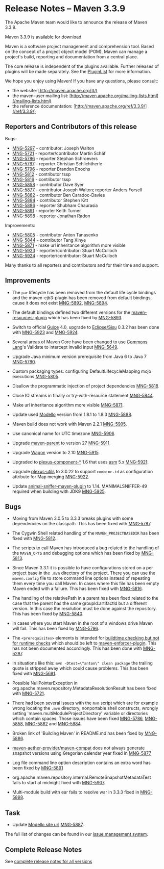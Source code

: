 <!--
Licensed to the Apache Software Foundation (ASF) under one
or more contributor license agreements.  See the NOTICE file
distributed with this work for additional information
regarding copyright ownership.  The ASF licenses this file
to you under the Apache License, Version 2.0 (the
"License"); you may not use this file except in compliance
with the License.  You may obtain a copy of the License at

http://www.apache.org/licenses/LICENSE-2.0

Unless required by applicable law or agreed to in writing,
software distributed under the License is distributed on an
"AS IS" BASIS, WITHOUT WARRANTIES OR CONDITIONS OF ANY
KIND, either express or implied.  See the License for the
specific language governing permissions and limitations
under the License.

NOTE: For help with the syntax of this file, see:
http://maven.apache.org/doxia/references/apt-format.html
-->

# Release Notes &#x2013; Maven 3.3.9

The Apache Maven team would like to announce the release of Maven 3.3.9.

Maven 3.3.9 is [available for download][0].

Maven is a software project management and comprehension tool. Based on the concept of a project object model
(POM), Maven can manage a project's build, reporting and documentation from a central place.

The core release is independent of the plugins available. Further releases of plugins will be made separately.
See the [PluginList][1] for more information.

We hope you enjoy using Maven! If you have any questions, please consult:

- the website: [http://maven.apache.org/](/)
- the maven-user mailing list: [http://maven.apache.org/mailing-lists.html](/mailing-lists.html)
- the reference documentation: [http://maven.apache.org/ref/3.3.9/](/ref/3.3.9/)

Reporters and Contributors of this release
------------------------------------------

Bugs:

* [MNG-5297] - contributor: Joseph Walton
* [MNG-5721] - reporter/contributor Martin Schäf
* [MNG-5786] - reporter Stephan Schroevers
* [MNG-5787] - reporter Christian Schlichtherle
* [MNG-5796] - reporter Brandon Enochs
* [MNG-5812] - contributor tssp
* [MNG-5816] - contributor tssp
* [MNG-5858] - contributor Dave Syer
* [MNG-5877] - contributor Joseph Walton; reporter Anders Forsell
* [MNG-5882] - contributor Ben Caradoc-Davies
* [MNG-5884] - contributor Stephen Kitt
* [MNG-5886] - reporter Shubham Chaurasia
* [MNG-5891] - reporter Keith Turner
* [MNG-5898] - reporter Jonathan Radon

Improvements:

* [MNG-5805] - contributor Anton Tanasenko
* [MNG-5844] - contributor Tang Xinye
* [MNG-5871] - make url inheritance algorithm more visible
* [MNG-5923] - reporter/contributor: Stuart McCulloch
* [MNG-5924] - reporter/contributor: Stuart McCulloch

Many thanks to all reporters and contributors and for their time and support.

Improvements
------------

* The `par` lifecycle has been removed from the default life cycle bindings and the maven-ejb3-plugin
  has been removed from default bindings, cause it does not exist [MNG-5892][MNG-5892], [MNG-5894][MNG-5894].

* The default bindings defined two different versions for the [maven-resources-plugin][maven-resources-plugin]
  which has been fixed by [MNG-5893][MNG-5893].

* Switch to official [Guice](https://github.com/google/guice/wiki/Motivation) 4.0, upgrade to
  [Eclipse/Sisu](https://www.eclipse.org/sisu/) 0.3.2 has been done with [MNG-5923][MNG-5923] and [MNG-5924][MNG-5924].

* Several areas of Maven Core have been changed to use
  [Commons Lang](https://commons.apache.org/proper/commons-lang/)'s Validate to intercept invalid
  input [MNG-5649][MNG-5649].

* Upgrade Java minimum version prerequisite from Java 6 to Java 7 [MNG-5780][MNG-5780].

* Custom packaging types: configuring DefaultLifecycleMapping mojo executions [MNG-5805][MNG-5805].

* Disallow the programmatic injection of project dependencies [MNG-5818][MNG-5818].

* Close IO streams in finally or try-with-resource statement [MNG-5844][MNG-5844].

* Make url inheritance algorithm more visible [MNG-5871][MNG-5871].

* Update used [Modello](https://codehaus-plexus.github.io/modello/) version from 1.8.1 to 1.8.3 [MNG-5888][MNG-5888].

* Maven build does not work with Maven 2.2.1 [MNG-5905][MNG-5905].

* Use canonical name for UTC timezone [MNG-5906][MNG-5906].

* Upgrade [maven-parent](/pom/maven/) to version 27 [MNG-5911][MNG-5911].

* Upgrade [Wagon](/wagon/) version to 2.10 [MNG-5915][MNG-5915].

* Upgraded to [plexus-component-*](https://codehaus-plexus.github.io/plexus-containers/) 1.6 that uses
  [asm](http://asm.ow2.org/) 5.x [MNG-5921][MNG-5921].

* Upgrade [plexus-utils](https://codehaus-plexus.github.io/plexus-utils/) to 3.0.22 to support `combine.id` as configuration attribute for Map merging [MNG-5922][MNG-5922].

* Update [animal-sniffer-maven-plugin](https://www.mojohaus.org/animal-sniffer/animal-sniffer-maven-plugin/) to 1.14. MANIMALSNIFFER-49 required when building with JDK9 [MNG-5925][MNG-5925].

Bugs
----

* Moving from Maven 3.0.5 to 3.3.3 breaks plugins with some dependencies on the classpath.
  This has been fixed with [MNG-5787][MNG-5787].

* The Cygwin Shell related handling of the `MAVEN_PROJECTBASEDIR` has been fixed
  with [MNG-5812][MNG-5812].

* The scripts to call Maven has introduced a bug related to the handling of the
  `MAVEN_OPTS` and debugging options which has been fixed by [MNG-5813][MNG-5813].

* Since Maven 3.3.1 it is possible to have configurations stored on a per project base in the
  `.mvn` directory of the project. There you can use the `maven.config`
  file to store command line options instead of repeating them every time you call Maven.
  In cases where this file has been empty Maven ended with a failure. This has been fixed
  with [MNG-5816][MNG-5816].

* The handling of the relativePath in a parent has been fixed related to the case
  that the parent has the same groupId:artifactId but a different version. In this
  case the resolution must be done against the repository.
  This has been fixed by [MNG-5840][MNG-5840].

* In cases where you start Maven in the root of a windows drive Maven will fail.
  This has been fixed by [MNG-5796][MNG-5796].

* The `<prerequisites>` elements is intended for [buildtime checking but not for runtime checks][MNG-4840]
  which should be left to [maven-enforcer-plugin][maven-enforcer-plugin].
  This has not been documented accordingly. This has been done with [MNG-5297][MNG-5297].

* In situations like this: `mvn -Dtest=\"anton\" clean package` the trailing quote
  is stripped away which could cause problems. This has been fixed with [MNG-5681][MNG-5681].

* Possible NullPointerException in org.apache.maven.repository.MetadataResolutionResult
  has been fixed with [MNG-5721].

* There had been several issues with the `mvn` script which are for example
  wrong locating the `.mvn` directory, nonportable shell constructs, wrongly setting
  'maven.multiModuleProjectDirectory' variable or directories which contain spaces. Those
  issues have been fixed [MNG-5786][MNG-5786], [MNG-5858][MNG-5858],
  [MNG-5882][MNG-5882] and [MNG-5884][MNG-5884].

* Broken link of 'Building Maven' in README.md has been fixed by [MNG-5886][MNG-5886].

* [maven-aether-provider][maven-aether-provider]/[maven-compat][maven-compat]
  does not always generate snapshot versions using Gregorian calendar year
  fixed in [MNG-5877][MNG-5877]

* Log file command line option description contains an extra word has been fixed by [MNG-5891][MNG-5891]

* org.apache.maven.repository.internal.RemoteSnapshotMetadataTest fails to start at midnight fixed with
  [MNG-5907][MNG-5907].

* Multi-module build with ear fails to resolve war in 3.3.3 fixed in [MNG-5898][MNG-5898].

Task
----

* Update [Modello site url](https://codehaus-plexus.github.io/modello/) [MNG-5887][MNG-5887].

The full list of changes can be found in our [issue management system][4].

## Complete Release Notes

See [complete release notes for all versions][5]

[0]: ../../download.html
[1]: ../../plugins/index.html
[2]: http://maven.apache.org/
[4]: https://issues.apache.org/jira/secure/ReleaseNote.jspa?projectId=12316922&amp;version=12333074
[5]: ../../docs/history.html
[maven-enforcer-plugin]: /enforcer/maven-enforcer-plugin/
[maven-resources-plugin]: /enforcer/maven-resources-plugin/
[maven-aether-provider]: /ref/3.3.9/maven-aether-provider/
[maven-compat]: /ref/3.3.9/maven-compat/
[MNG-4840]: https://issues.apache.org/jira/browse/MNG-4840
[MNG-5297]: https://issues.apache.org/jira/browse/MNG-5297
[MNG-5649]: https://issues.apache.org/jira/browse/MNG-5649
[MNG-5681]: https://issues.apache.org/jira/browse/MNG-5681
[MNG-5721]: https://issues.apache.org/jira/browse/MNG-5721
[MNG-5780]: https://issues.apache.org/jira/browse/MNG-5780
[MNG-5786]: https://issues.apache.org/jira/browse/MNG-5786
[MNG-5787]: https://issues.apache.org/jira/browse/MNG-5787
[MNG-5796]: https://issues.apache.org/jira/browse/MNG-5796
[MNG-5805]: https://issues.apache.org/jira/browse/MNG-5805
[MNG-5812]: https://issues.apache.org/jira/browse/MNG-5812
[MNG-5813]: https://issues.apache.org/jira/browse/MNG-5813
[MNG-5816]: https://issues.apache.org/jira/browse/MNG-5816
[MNG-5818]: https://issues.apache.org/jira/browse/MNG-5818
[MNG-5840]: https://issues.apache.org/jira/browse/MNG-5840
[MNG-5844]: https://issues.apache.org/jira/browse/MNG-5844
[MNG-5858]: https://issues.apache.org/jira/browse/MNG-5858
[MNG-5871]: https://issues.apache.org/jira/browse/MNG-5871
[MNG-5877]: https://issues.apache.org/jira/browse/MNG-5877
[MNG-5882]: https://issues.apache.org/jira/browse/MNG-5882
[MNG-5884]: https://issues.apache.org/jira/browse/MNG-5884
[MNG-5886]: https://issues.apache.org/jira/browse/MNG-5886
[MNG-5887]: https://issues.apache.org/jira/browse/MNG-5887
[MNG-5888]: https://issues.apache.org/jira/browse/MNG-5888
[MNG-5891]: https://issues.apache.org/jira/browse/MNG-5891
[MNG-5892]: https://issues.apache.org/jira/browse/MNG-5892
[MNG-5893]: https://issues.apache.org/jira/browse/MNG-5893
[MNG-5894]: https://issues.apache.org/jira/browse/MNG-5894
[MNG-5898]: https://issues.apache.org/jira/browse/MNG-5898
[MNG-5905]: https://issues.apache.org/jira/browse/MNG-5905
[MNG-5906]: https://issues.apache.org/jira/browse/MNG-5906
[MNG-5907]: https://issues.apache.org/jira/browse/MNG-5907
[MNG-5911]: https://issues.apache.org/jira/browse/MNG-5911
[MNG-5915]: https://issues.apache.org/jira/browse/MNG-5915
[MNG-5921]: https://issues.apache.org/jira/browse/MNG-5921
[MNG-5922]: https://issues.apache.org/jira/browse/MNG-5922
[MNG-5923]: https://issues.apache.org/jira/browse/MNG-5923
[MNG-5924]: https://issues.apache.org/jira/browse/MNG-5924
[MNG-5925]: https://issues.apache.org/jira/browse/MNG-5925

